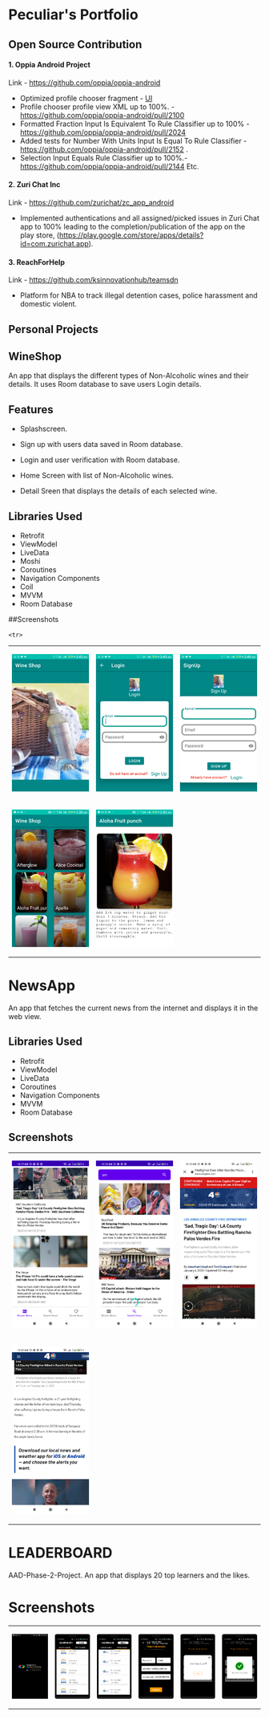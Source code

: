 # Peculiar's Portfolio 

## Open Source Contribution

#### 1. Oppia Android Project  

Link - https://github.com/oppia/oppia-android
* Optimized profile chooser fragment - [UI](https://github.com/oppia/oppia-android/pull/1997)
* Profile chooser profile view XML up to 100%. - https://github.com/oppia/oppia-android/pull/2100
* Formatted Fraction Input Is Equivalent To Rule Classifier up to 100% - https://github.com/oppia/oppia-android/pull/2024    
* Added tests for Number With Units Input Is Equal To Rule Classifier -https://github.com/oppia/oppia-android/pull/2152 .
* Selection Input Equals Rule Classifier up to 100%.- https://github.com/oppia/oppia-android/pull/2144 Etc.

#### 2. Zuri Chat Inc

Link - https://github.com/zurichat/zc_app_android

* Implemented authentications and all assigned/picked issues in Zuri Chat app to 100% 
leading to the completion/publication of the app on the play store, 
(https://play.google.com/store/apps/details?id=com.zurichat.app).

#### 3. ReachForHelp

Link - https://github.com/ksinnovationhub/teamsdn
* Platform for NBA to track illegal detention cases, 
  police harassment  and domestic violent.


## Personal Projects


## WineShop
 An app that displays the different types of Non-Alcoholic wines and their details. It uses Room database to 
 save users Login details.
 
 ## Features
 
 * Splashscreen.
 
 * Sign up with users data saved in Room database.
 
 * Login and user verification with Room database.
 
 * Home Screen with list of Non-Alcoholic wines.
 
 * Detail Sreen that displays the details of each selected wine.

## Libraries Used

* Retrofit
* ViewModel
* LiveData
* Moshi
* Coroutines
* Navigation Components
* Coil
* MVVM
* Room Database
 
 
 ##Screenshots
 <table>
   <tr>
   <td>
   
   ![SplashScreen](https://github.com/peculiaruc/WineShop/blob/master/screenshops/device-2021-06-18-034518.png)
   
   </td>
   
   <td>
     
   ![LogInScreen](https://github.com/peculiaruc/WineShop/blob/master/screenshops/device-2021-06-18-034550.png)
     
   </td>
   
   <td>
     
   ![SignUpScreen](https://github.com/peculiaruc/WineShop/blob/master/screenshops/device-2021-06-18-034908.png)
     
   </td>
   </tr>
   
    <tr>
       
  <td>
      
   ![HomeScreen](https://github.com/peculiaruc/WineShop/blob/master/screenshops/device-2021-05-30-023821.png) 
          
  </td>
    
   <td>
    
   ![DetailScreen](https://github.com/peculiaruc/WineShop/blob/master/screenshops/device-2021-05-30-024334.png) 
        
  </td>
  
  </tr>
 </table>
 


# NewsApp
An app that fetches the current news from the internet and displays it in the web view.

## Libraries Used
* Retrofit
* ViewModel
* LiveData
* Coroutines
* Navigation Components
* MVVM
* Room Database

## Screenshots
<table>
  <tr>
  <td>

![](https://github.com/peculiaruc/NewsApp/blob/master/app/screenshot/device-2022-01-07-001732.png)

  </td>

  <td>

![](https://github.com/peculiaruc/NewsApp/blob/master/app/screenshot/device-2022-01-07-001844.png)

  </td>

  <td>

![](https://github.com/peculiaruc/NewsApp/blob/master/app/screenshot/device-2022-01-07-001951.png)

  </td>
  </tr>

   <tr>

 <td>

![](https://github.com/peculiaruc/NewsApp/blob/master/app/screenshot/device-2022-01-07-002043.png)

 </td>

 </tr>
</table>


# LEADERBOARD
AAD-Phase-2-Project. An app that displays 20 top learners and the likes.

# Screenshots

<table>
<tr> 
<td>

![splashscreen](https://github.com/peculiaruc/LEADERBOARD/blob/master/app/screenshots/splashscreen.png)

</td>
<td>

![Leaderboared](https://github.com/peculiaruc/LEADERBOARD/blob/master/app/screenshots/LearningLeaders.png)

</td>
<td>

![SkillIQ](https://github.com/peculiaruc/LEADERBOARD/blob/master/app/screenshots/SkillIQ.png)
</td>
<td>

![ConfirmationScreen](https://github.com/peculiaruc/LEADERBOARD/blob/master/app/screenshots/submitScreen.png)

</td>
<td>

![SubmitScren](https://github.com/peculiaruc/LEADERBOARD/blob/master/app/screenshots/confirmation.png)
</td>
<td>

![SuccesssfulSubmission](https://github.com/peculiaruc/LEADERBOARD/blob/master/app/screenshots/successfulSubmission.png)
</td>
</tr>
</table>
